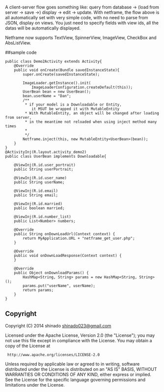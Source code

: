 A client-server flow goes something like: 
query from database -> (load from server -> save ->) display -> edit -> update.
With netframe, the flow above is all automatically set with very simple code, with no need to parse from JSON, display on views. You just need to specify fields with view ids, all the datas will be automatically displayed.

Netframe now supports TextView, SpinnerView, ImageView, CheckBox and AbsListView. 
  
  ##sample code

	public class Demo2Activity extends Activity{
    	@Override
		public void onCreate(Bundle savedInstanceState){
			super.onCreate(savedInstanceState);
            
			ImageLoader.getInstance().init(
        		ImageLoaderConfiguration.createDefault(this));
			UserBean bean = new UserBean();
			bean.userName = "Dan";
			/**
		 	 * if your model is a Downloadable or Entity, 
             	it MSUT be wrapped it with MutableEntity
		 	 * With MutableEntity, an object will be changed after loading from server, 
		 	 * in the meantime not reloaded when using inject method many times
		 	 * 
		 	 */
			Netframe.inject(this, new MutableEntity<UserBean>(bean));
		}
	}
	@ActivityInj(R.layout.activity_demo2)
	public class UserBean implements Downloadable{
	
		@ViewInj(R.id.user_portrait)
		public String userPortrait;

		@ViewInj(R.id.user_name)
		public String userName;

		@ViewInj(R.id.email)
		public String email;

		@ViewInj(R.id.married)
		public boolean married;

		@ViewInj(R.id.number_list)
		public List<Number> numbers;

		@Override
		public String onDownLoadUrl(Context context) {
			return MyApplication.URL + "netframe_get_user.php";
		}

		@Override
		public void onDownLoadResponse(Context context) {
		}

		@Override
		public Object onDownloadParams() {
			HashMap<String, String> params = new HashMap<String, String>();
			params.put("userName", userName);
			return params;
		}
	}

## Copyright

Copyright (C) 2014 shinado <shinado023@gmail.com>

Licensed under the Apache License, Version 2.0 (the "License");
you may not use this file except in compliance with the License.
You may obtain a copy of the License at

     http://www.apache.org/licenses/LICENSE-2.0

Unless required by applicable law or agreed to in writing, software
distributed under the License is distributed on an "AS IS" BASIS,
WITHOUT WARRANTIES OR CONDITIONS OF ANY KIND, either express or implied.
See the License for the specific language governing permissions and
limitations under the License.
